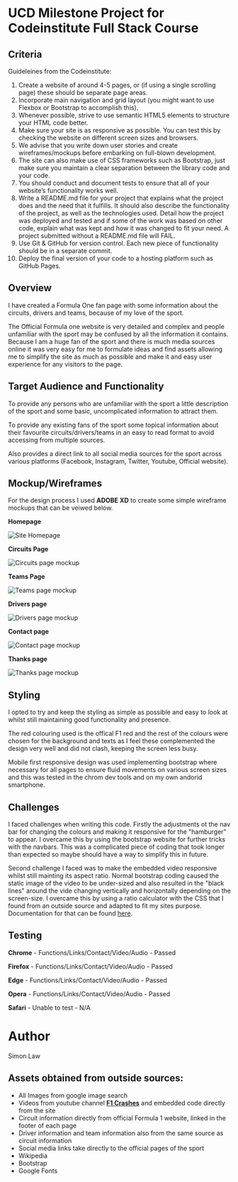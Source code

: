 # UCD Milestone Project for Codeinstitute Full Stack Course

## Criteria

Guideleines from the Codeinstitute:

1. Create a website of around 4-5 pages, or (if using a single scrolling page) these should be separate page areas.
2. Incorporate main navigation and grid layout (you might want to use Flexbox or Bootstrap to accomplish this).
3. Whenever possible, strive to use semantic HTML5 elements to structure your HTML code better.
4. Make sure your site is as responsive as possible. You can test this by checking the website on different screen sizes and browsers.
5. We advise that you write down user stories and create wireframes/mockups before embarking on full-blown development.
6. The site can also make use of CSS frameworks such as Bootstrap, just make sure you maintain a clear separation between the library code and your code.
7. You should conduct and document tests to ensure that all of your website’s functionality works well.
8. Write a README.md file for your project that explains what the project does and the need that it fulfills. It should also describe the functionality of the project, as well as the technologies used. Detail how the project was deployed and tested and if some of the work was based on other code, explain what was kept and how it was changed to fit your need. A project submitted without a README.md file will FAIL.
9. Use Git & GitHub for version control. Each new piece of functionality should be in a separate commit.
10. Deploy the final version of your code to a hosting platform such as GitHub Pages.

## Overview

I have created a Formula One fan page with some information about the circuits, drivers and teams, because of my love of the sport.

The Official Formula one website is very detailed and complex and people unfamiliar with the sport may be confused by all the information it contains. Because I am a huge fan of the sport and there is much media sources online it was very
easy for me to formulate ideas and find assets allowing me to simplify the site as much as possible and make it and easy user experience for any visitors to the page. 

## Target Audience and Functionality

To provide any persons who are unfamiliar with the sport a little description of the sport and some basic, uncomplicated information to attract them.

To provide any existing fans of the sport some topical information about their favourite circuits/drivers/teams in an easy to read format to avoid accessing from multiple sources.

Also provides a direct link to all social media sources for the sport across various platforms (Facebook, Instagram, Twitter, Youtube, Official website).


## Mockup/Wireframes

For the design process I used **ADOBE XD** to create some simple wireframe mockups that can be veiwed below.

**Homepage**

![Site Homepage](md-images/Homepage.jpg "Homepage")

**Circuits Page**

![Circuits page mockup](md-images/Circuits.jpg "Circuits")

**Teams Page**

![Teams page mockup](md-images/Teams.jpg "Teams")

**Drivers page**

![Drivers page mockup](md-images/Drivers.jpg "Drivers")

**Contact page**

![Contact page mockup](md-images/Contact.jpg "Contact")

**Thanks page**

![Thanks page mockup](md-images/Thanks.jpg "Thanks")

## Styling

I opted to try and keep the styling as simple as possible and easy to look at whilst still maintaining good functionality and presence.

The red colouring used is the offical F1 red and the rest of the colours were chosen for the background and texts as I feel these complemented the design very well and did not clash, keeping the screen less busy.

Mobile first responsive design was used implementing bootstrap where necessary for all pages to ensure fluid movements on various screen sizes and this was tested in the chrom dev tools and on my own andorid smartphone.


## Challenges

I faced challenges when writing this code. Firstly the adjustments ot the nav bar for changing the colours and making it responsive for the "hamburger" to appear. I overcame this by using the bootstrap website for further tricks with the navbars.
This was a complicated piece of coding that took longer than expected so maybe should have a way to simplify this in future.

Second challenge I faced was to make the embedded video responsive whilst still mainting its aspect ratio. Normal bootstrap coding caused the static image of the video to be under-sized and also resulted in the "black lines"
around the vide changing vertically and horizontally depending on the screen-size. I overcame this by using a ratio calculator with the CSS that I found from an outside source and adapted to fit my sites purpose.
Documentation for that can be found [here](https://css-tricks.com/NetMag/FluidWidthVideo/Article-FluidWidthVideo.php).


## Testing

**Chrome** - Functions/Links/Contact/Video/Audio - Passed 

**Firefox** - Functions/Links/Contact/Video/Audio - Passed

**Edge** - Functions/Links/Contact/Video/Audio - Passed

**Opera** - Functions/Links/Contact/Video/Audio - Passed

**Safari** - Unable to test - N/A


# Author

Simon Law

## Assets obtained from outside sources:

* All Images from google image search
* Videos from youtube channel [**F1 Crashes**](https://www.youtube.com/channel/UC5vU-xt5wvm5LD8EPZIsozw) and embedded code directly from the site
* Circuit information directly from official Formula 1 website, linked in the footer of each page
* Driver information and team information also from the same source as circuit information
* Social media links take directly to the official pages of the sport
* Wikipedia
* Bootstrap
* Google Fonts
